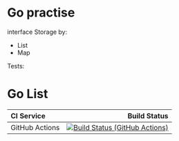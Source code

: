 # Go practise
interface Storage by:
 - List
 - Map

 Tests:
 # Go List

| **CI Service** |                                                                                                                                                                                 Build Status |
|:---------------|---------------------------------------------------------------------------------------------------------------------------------------------------------------------------------------------:|
| GitHub Actions | [![Build Status (GitHub Actions)](https://github.com/danxxo/goListHW/actions/workflows/storage.yml/badge.svg)](https://github.com/danxxo/goListHW/actions/workflows/storage.yml) | 

